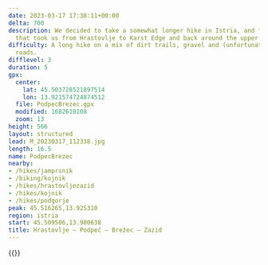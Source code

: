 ```yaml
---
date: 2023-03-17 17:38:11+00:00
delta: 700
description: We decided to take a somewhat longer hike in Istria, and found a path
  that took us from Hrastovlje to Karst Edge and back around the upper Rižana Valley.
difficulty: A long hike on a mix of dirt trails, gravel and (unfortunately) asphalt
  roads.
difflevel: 3
duration: 5
gpx:
  center:
    lat: 45.503728521897514
    lon: 13.921574724874512
  file: PodpecBrezec.gpx
  modified: 1682610108
  zoom: 13
height: 566
layout: structured
lead: M_20230317_112338.jpg
length: 16.5
name: PodpecBrezec
nearby:
- /hikes/jamprsnik
- /biking/kojnik
- /hikes/hrastovljezazid
- /hikes/kojnik
- /hikes/podgorje
peak: 45.516265,13.925310
region: istria
start: 45.509506,13.900638
title: Hrastovlje – Podpeč – Brežec – Zazid
---
```

{{<hike-details description="yes">}}
